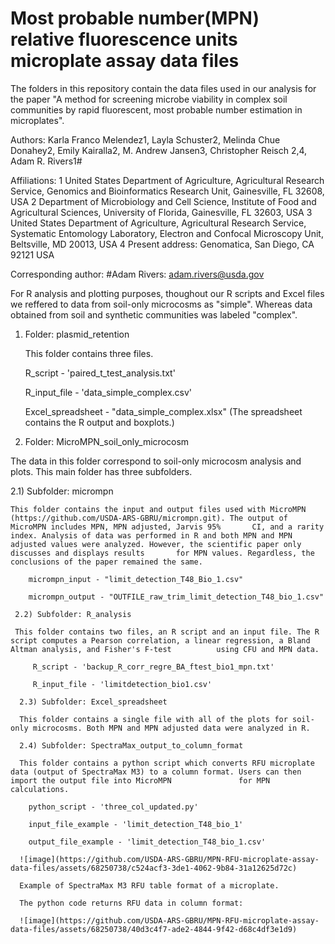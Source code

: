 # Most probable number(MPN) relative fluorescence units microplate assay data files

The folders in this repository contain the data files used in our analysis for the paper "A method for screening microbe viability in complex soil communities by rapid fluorescent, most probable number estimation in microplates".

Authors: Karla Franco Melendez1, Layla Schuster2, Melinda Chue Donahey2, Emily Kairalla2, M. Andrew Jansen3, Christopher Reisch 2,4, Adam R. Rivers1#

Affiliations:
1 United States Department of Agriculture, Agricultural Research Service, Genomics and Bioinformatics Research Unit, Gainesville, FL 32608, USA
2 Department of Microbiology and Cell Science, Institute of Food and Agricultural Sciences, University of Florida, Gainesville, FL 32603, USA
3 United States Department of Agriculture, Agricultural Research Service, Systematic Entomology Laboratory, Electron and Confocal Microscopy Unit, Beltsville, MD 20013, USA
4 Present address: Genomatica, San Diego, CA 92121 USA

Corresponding author:
#Adam Rivers: adam.rivers@usda.gov

For R analysis and plotting purposes, thoughout our R scripts and Excel files we reffered to data from soil-only microcosms as "simple". Whereas data obtained from soil and synthetic communities was labeled "complex".


1) Folder: plasmid_retention

   This folder contains three files. 
    
    R_script - 'paired_t_test_analysis.txt' 
    
    R_input_file - 'data_simple_complex.csv'
    
    Excel_spreadsheet - "data_simple_complex.xlsx" (The spreadsheet contains the R output and boxplots.)
      

2) Folder: MicroMPN_soil_only_microcosm

The data in this folder correspond to soil-only microcosm analysis and plots. This main folder has three subfolders.

   2.1) Subfolder: micrompn
    
    This folder contains the input and output files used with MicroMPN (https://github.com/USDA-ARS-GBRU/micrompn.git). The output of MicroMPN includes MPN, MPN adjusted, Jarvis 95%       CI, and a rarity index. Analysis of data was performed in R and both MPN and MPN adjusted values were analyzed. However, the scientific paper only discusses and displays results       for MPN values. Regardless, the conclusions of the paper remained the same. 
    
        micrompn_input - "limit_detection_T48_Bio_1.csv"
        
        micrompn_output - "OUTFILE_raw_trim_limit_detection_T48_bio_1.csv"

     2.2) Subfolder: R_analysis
     
     This folder contains two files, an R script and an input file. The R script computes a Pearson correlation, a linear regression, a Bland Altman analysis, and Fisher's F-test          using CFU and MPN data. 
     
         R_script - 'backup_R_corr_regre_BA_ftest_bio1_mpn.txt'
         
         R_input_file - 'limitdetection_bio1.csv'
         
      2.3) Subfolder: Excel_spreadsheet
      
      This folder contains a single file with all of the plots for soil-only microcosms. Both MPN and MPN adjusted data were analyzed in R.
      
      2.4) Subfolder: SpectraMax_output_to_column_format
      
      This folder contains a python script which converts RFU microplate data (output of SpectraMax M3) to a column format. Users can then import the output file into MicroMPN               for MPN calculations.
      
        python_script - 'three_col_updated.py'
        
        input_file_example - 'limit_detection_T48_bio_1'
        
        output_file_example - 'limit_detection_T48_bio_1.csv'
      
      ![image](https://github.com/USDA-ARS-GBRU/MPN-RFU-microplate-assay-data-files/assets/68250738/c524acf3-3de1-4062-9b84-31a12625d72c)

      Example of SpectraMax M3 RFU table format of a microplate.

      The python code returns RFU data in column format:
      
      ![image](https://github.com/USDA-ARS-GBRU/MPN-RFU-microplate-assay-data-files/assets/68250738/40d3c4f7-ade2-4844-9f42-d68c4df3e1d9)
      
      
      

      
      

